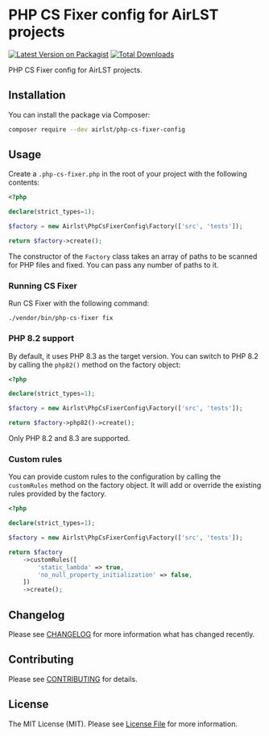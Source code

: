 # PHP CS Fixer config for AirLST projects

[![Latest Version on Packagist](https://img.shields.io/packagist/v/airlst/php-cs-fixer-config.svg?style=flat-square)](https://packagist.org/packages/airlst/php-cs-fixer-config)
[![Total Downloads](https://img.shields.io/packagist/dt/airlst/php-cs-fixer-config.svg?style=flat-square)](https://packagist.org/packages/airlst/php-cs-fixer-config)

PHP CS Fixer config for AirLST projects.

## Installation

You can install the package via Composer:

```bash
composer require --dev airlst/php-cs-fixer-config
```

## Usage

Create a `.php-cs-fixer.php` in the root of your project with the following contents:

```php
<?php

declare(strict_types=1);

$factory = new Airlst\PhpCsFixerConfig\Factory(['src', 'tests']);

return $factory->create();
```

The constructor of the `Factory` class takes an array of paths to be scanned for PHP files and fixed. You can pass any number of paths to it.

### Running CS Fixer

Run CS Fixer with the following command:

```shell
./vendor/bin/php-cs-fixer fix
```

### PHP 8.2 support

By default, it uses PHP 8.3 as the target version. You can switch to PHP 8.2 by calling the `php82()` method on the factory object:

```php
<?php

declare(strict_types=1);

$factory = new Airlst\PhpCsFixerConfig\Factory(['src', 'tests']);

return $factory->php82()->create();
```

Only PHP 8.2 and 8.3 are supported.

### Custom rules

You can provide custom rules to the configuration by calling the `customRules` method on the factory object.
It will add or override the existing rules provided by the factory.

```php
<?php

declare(strict_types=1);

$factory = new Airlst\PhpCsFixerConfig\Factory(['src', 'tests']);

return $factory
    ->customRules([
        'static_lambda' => true,
        'no_null_property_initialization' => false,
    ])
    ->create();
```

## Changelog

Please see [CHANGELOG](CHANGELOG.md) for more information what has changed recently.

## Contributing

Please see [CONTRIBUTING](CONTRIBUTING.md) for details.

## License

The MIT License (MIT). Please see [License File](LICENSE.md) for more information.
